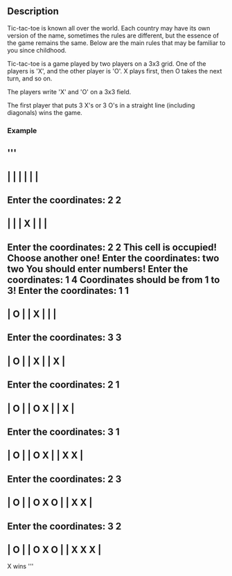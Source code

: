 ## **Description**

Tic-tac-toe is known all over the world. Each country may have its own version of the name, sometimes the rules are different, but the essence of the game remains the same. Below are the main rules that may be familiar to you since childhood.

Tic-tac-toe is a game played by two players on a 3x3 grid. One of the players is 'X', and the other player is 'O'. X plays first, then O takes the next turn, and so on.

The players write 'X' and 'O' on a 3x3 field.

The first player that puts 3 X's or 3 O's in a straight line (including diagonals) wins the game.

### Example
'''
---------
|       |
|       |
|       |
---------
Enter the coordinates: 2 2
---------
|       |
|   X   |
|       |
---------
Enter the coordinates: 2 2
This cell is occupied! Choose another one!
Enter the coordinates: two two
You should enter numbers!
Enter the coordinates: 1 4
Coordinates should be from 1 to 3!
Enter the coordinates: 1 1
---------
| O     |
|   X   |
|       |
---------
Enter the coordinates: 3 3
---------
| O     |
|   X   |
|     X |
---------
Enter the coordinates: 2 1
---------
| O     |
| O X   |
|     X |
---------
Enter the coordinates: 3 1
---------
| O     |
| O X   |
| X   X |
---------
Enter the coordinates: 2 3
---------
| O     |
| O X O |
| X   X |
---------
Enter the coordinates: 3 2
---------
| O     |
| O X O |
| X X X |
---------
X wins
'''
